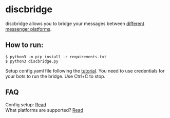 # discbridge

discbridge allows you to bridge your messages between [different messenger platforms](docs/support-table.md).

## How to run:
```console
$ python3 -m pip install -r requirements.txt
$ python3 discbridge.py
```

Setup config.yaml file following the [tutorial](docs/config.md).
You need to use credentials for your bots to run the bridge.
Use Ctrl+C to stop.

## FAQ

Config setup: [Read](docs/config.md)<br>
What platforms are supported? [Read](docs/support-table.md)<br>
